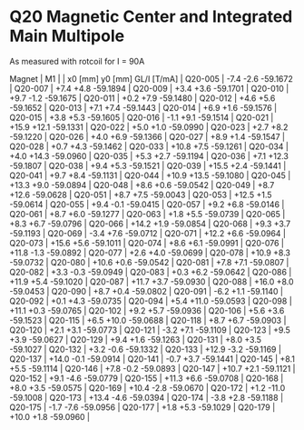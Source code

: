 Q20 Magnetic Center and Integrated Main Multipole
=================================================

As measured with rotcoil for I =  90A

Magnet  |             M1               |
        | x0 [mm]  y0 [mm] GL/I [T/mA] |
Q20-005 |    -7.4     -2.6   -59.1672  |
Q20-007 |    +7.4     +4.8   -59.1894  |
Q20-009 |    +3.4     +3.6   -59.1701  |
Q20-010 |    +9.7     -1.2   -59.1675  |
Q20-011 |    +0.2     +7.9   -59.1480  |
Q20-012 |    +4.6     +5.6   -59.1652  |
Q20-013 |    +7.1     +7.4   -59.1443  |
Q20-014 |    +6.9     +1.6   -59.1576  |
Q20-015 |    +3.8     +5.3   -59.1605  |
Q20-016 |    -1.1     +9.1   -59.1514  |
Q20-021 |   +15.9    +12.1   -59.1331  |
Q20-022 |    +5.0     +1.0   -59.0990  |
Q20-023 |    +2.7     +8.2   -59.1220  |
Q20-026 |    +4.0     +6.9   -59.1366  |
Q20-027 |    +8.9     +1.4   -59.1547  |
Q20-028 |    +0.7     +4.3   -59.1462  |
Q20-033 |   +10.8     +7.5   -59.1261  |
Q20-034 |    +4.0    +14.3   -59.0960  |
Q20-035 |    +5.3     +2.7   -59.1194  |
Q20-036 |    +7.1    +12.3   -59.1807  |
Q20-038 |    +9.4     +5.3   -59.1521  |
Q20-039 |   +15.5     +2.4   -59.1441  |
Q20-041 |    +9.7     +8.4   -59.1131  |
Q20-044 |   +10.9    +13.5   -59.1080  |
Q20-045 |   +13.3     +9.0   -59.0894  |
Q20-048 |    +8.6     +0.6   -59.0542  |
Q20-049 |    +8.7    +12.6   -59.0628  |
Q20-051 |    +8.7     +7.5   -59.0043  |
Q20-053 |   +12.5     +1.5   -59.0614  |
Q20-055 |    +9.4     -0.1   -59.0415  |
Q20-057 |    +9.2     +6.8   -59.0146  |
Q20-061 |    +8.7     +6.0   -59.1277  |
Q20-063 |    +1.8     +5.5   -59.0739  |
Q20-065 |    +8.3     +6.7   -59.0796  |
Q20-066 |   +14.2     +1.9   -59.0854  |
Q20-068 |    +9.3     +3.7   -59.1193  |
Q20-069 |    -3.4     +7.6   -59.0712  |
Q20-071 |   +12.2     +6.6   -59.0964  |
Q20-073 |   +15.6     +5.6   -59.1011  |
Q20-074 |    +8.6     +6.1   -59.0991  |
Q20-076 |   +11.8     -1.3   -59.0892  |
Q20-077 |    +2.6     +4.0   -59.0699  |
Q20-078 |   +10.9     +8.3   -59.0732  |
Q20-080 |   +10.6     +0.6   -59.0542  |
Q20-081 |    +7.8     +7.1   -59.0807  |
Q20-082 |    +3.3     -0.3   -59.0949  |
Q20-083 |    +0.3     +6.2   -59.0642  |
Q20-086 |   +11.9     +5.4   -59.1020  |
Q20-087 |   +11.7     +3.7   -59.0930  |
Q20-088 |   +16.0     +8.0   -59.0453  |
Q20-090 |    +8.7     +0.4   -59.0802  |
Q20-091 |    -6.2     +1.1   -59.1140  |
Q20-092 |    +0.1     +4.3   -59.0735  |
Q20-094 |    +5.4    +11.0   -59.0593  |
Q20-098 |   +11.1     +0.3   -59.0765  |
Q20-102 |    +9.2     +5.7   -59.0936  |
Q20-106 |    +5.6     +3.6   -59.1523  |
Q20-115 |    +6.5    +10.0   -59.0688  |
Q20-118 |    +8.7     +6.7   -59.0903  |
Q20-120 |    +2.1     +3.1   -59.0773  |
Q20-121 |    -3.2     +7.1   -59.1109  |
Q20-123 |    +9.5     +3.9   -59.0627  |
Q20-129 |    +9.4     +1.6   -59.1263  |
Q20-131 |    +8.0     +3.5   -59.1027  |
Q20-132 |    +3.2     -0.6   -59.1332  |
Q20-133 |   +12.9     -3.2   -59.1169  |
Q20-137 |   +14.0     -0.1   -59.0914  |
Q20-141 |    -0.7     +3.7   -59.1441  |
Q20-145 |    +8.1     +5.5   -59.1114  |
Q20-146 |    +7.8     -0.2   -59.0893  |
Q20-147 |   +10.7     +2.1   -59.1121  |
Q20-152 |    +9.1     -4.6   -59.0779  |
Q20-155 |   +11.3     +6.6   -59.0708  |
Q20-168 |    +8.0     +3.5   -59.0575  |
Q20-169 |   +10.4     -2.8   -59.0670  |
Q20-172 |    +1.2    -11.0   -59.1008  |
Q20-173 |   +13.4     -4.6   -59.0394  |
Q20-174 |    -3.8     +2.8   -59.1188  |
Q20-175 |    -1.7     -7.6   -59.0956  |
Q20-177 |    +1.8     +5.3   -59.1029  |
Q20-179 |   +10.0     +1.8   -59.0960  |
